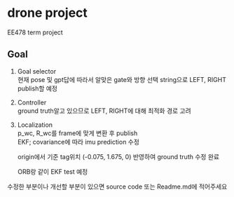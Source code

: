 # drone project
EE478 term project

## Goal
1. Goal selector  
    현재 pose 및 gpt답에 따라서 알맞은 gate와 방향 선택
    string으로 LEFT, RIGHT publish할 예정

2. Controller  
    ground truth알고 있으므로 LEFT, RIGHT에 대해 최적화 경로 고려

3. Localization  
    p_wc, R_wc를 frame에 맞게 변환 후 publish  
    EKF; covariance에 따라 imu prediction 수정

    origin에서 기준 tag위치 (-0.075, 1.675, 0) 반영하여 ground truth 수정 완료

    ORB랑 같이 EKF test 예정


수정한 부분이나 개선할 부분이 있으면 source code 또는 Readme.md에 적어주세요 
